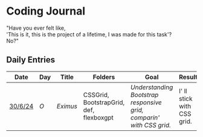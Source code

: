 # Coding Journal
"Have you ever felt like, <br/> 'This is it, this is the project of a lifetime, I was made for this task'?<br/>
No?"

## Daily Entries

| Date       | Day | Title | Folders | Goal | Result | VOD
|------------|--------------|--------------|------------|------------|------------|------------|
| [30/6/24](URL)     | *O* | *Eximus* | CSSGrid, BootstrapGrid, def, flexboxgpt  | *Understanding Bootstrap responsive grid, <br/> comparin' with CSS grid.* | I' ll stick with CSS grid. | [Day 0](https://youtu.be/00I0gwTUBEk)
